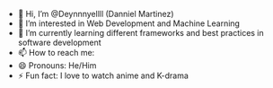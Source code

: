 - 👋 Hi, I’m @Deynnnyellll (Danniel Martinez)
- 👀 I’m interested in Web Development and Machine Learning
- 🌱 I’m currently learning different frameworks and best practices in software development
- 📫 How to reach me: 
- 😄 Pronouns: He/Him
- ⚡ Fun fact: I love to watch anime and K-drama

<!---
Deynnnyellll/Deynnnyellll is a ✨ special ✨ repository because its `README.md` (this file) appears on your GitHub profile.
You can click the Preview link to take a look at your changes.
--->
